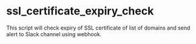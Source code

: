 # ssl_certificate_expiry_check
This script will check expiry of SSL certificate of list of domains and send alert to Slack channel using webhook.
